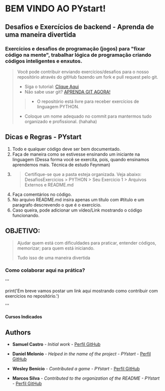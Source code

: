 <h1>BEM VINDO AO PYstart!</h1>

<h2> Desafios e Exercícios de backend - Aprenda de uma maneira divertida</h2>
<h3>Exercícios e desafios de programação (jogos) para "fixar código na mente", trabalhar lógica de programação criando códigos inteligentes e enxutos.</h3>

<blockquote>
Você pode contribuir enviando exercícios/desafios para o nosso repositório através do gitHub fazendo um fork e pull request pelo git.

- Siga o tutorial: [Clique Aqui](https://rogerdudler.github.io/git-guide/index.pt_BR.html)
- Não sabe usar git? [APRENDA GIT AGORA!](https://www.youtube.com/watch?v=xEKo29OWILE&list=PLHz_AreHm4dm7ZULPAmadvNhH6vk9oNZA)
>- O repositório está livre para receber exercícios de linguagem PYTHON.
- Coloque um nome adequado no commit para mantermos tudo organizado e profissional. (hahaha)
</blockquote>


<h2> Dicas e Regras - PYstart</h2>

1. Todo e qualquer código deve ser bem documentado.
2. Faça de maneira como se estivesse ensinando um iniciante na linguagem (Dessa forma você se exercita, pois, quando ensinamos aprendemos mais. Técnica de estudo Feynman)
3. >Certifique-se que a pasta esteja organizada. Veja abaixo:<br>
    DesafiosExercicios > PYTHON > Seu Exercicio 1 > Arquivos Externos e README.md
4. Faça comentários no código.
5. No arquivo README.md insira apenas um título com #titulo e um paragrafo descrevendo o que é o exercício.
6. Caso queira, pode adicionar um vídeo/Link mostrando o código funcionando.

<h2>OBJETIVO:</h2>
<blockquote>
<p>Ajudar quem está com dificuldades para praticar, entender códigos, memorizar; para quem está iniciando.</p>
<p>Tudo isso de uma maneira divertida</p>
</blockquote>

<h3>Como colaborar aqui na prática?</h3>

'''

print('Em breve vamos postar um link aqui mostrando como contribuir com exercícios no repositório.')

'''

<h4>Cursos Indicados</h4>
<h2>Authors</h2>

* **Samuel Castro** - *Initial work* - [Perfil GitHub](https://github.com/samuelxcastro)

* **Daniel Melonio** - *Helped in the name of the project - PYstart* - [Perfil GitHub](https://github.com/danielcmelonio)

* **Wesley Benício** - *Contributed a game - PYstart* - [Perfil GitHub](https://github.com/wesbdss)

* **Marcos Silva** - *Contributed to the organization of the README - PYstart* - [Perfil GitHub](https://github.com/marcosviniciusid)